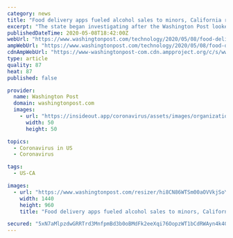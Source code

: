 ```yaml
---
category: news
title: "Food delivery apps fueled alcohol sales to minors, California regulators find"
excerpt: "The state began investigating after the Washington Post looked into a software loophole that allowed unsanctioned alcohol deliveries on Uber Eats."
publishedDateTime: 2020-05-08T18:42:00Z
webUrl: "https://www.washingtonpost.com/technology/2020/05/08/food-delivery-apps-alcohol-sales/"
ampWebUrl: "https://www.washingtonpost.com/technology/2020/05/08/food-delivery-apps-alcohol-sales/?outputType=amp"
cdnAmpWebUrl: "https://www-washingtonpost-com.cdn.ampproject.org/c/s/www.washingtonpost.com/technology/2020/05/08/food-delivery-apps-alcohol-sales/?outputType=amp"
type: article
quality: 87
heat: 87
published: false

provider:
  name: Washington Post
  domain: washingtonpost.com
  images:
    - url: "https://insideout.app/coronavirus/assets/images/organizations/washingtonpost.com-50x50.jpg"
      width: 50
      height: 50

topics:
  - Coronavirus in US
  - Coronavirus

tags:
  - US-CA

images:
  - url: "https://www.washingtonpost.com/resizer/hi8CN86WTSm00aOVVkjSoYcly9c=/1440x0/smart/arc-anglerfish-washpost-prod-washpost.s3.amazonaws.com/public/GWGSEBT7YII6VBGCA6JNQWIZCE.jpg"
    width: 1440
    height: 960
    title: "Food delivery apps fueled alcohol sales to minors, California regulators find"

secured: "5xN7aMlpzdwGRRTrd3MnfpmBd3b0oBMdFk2eeXqi76OopzWT1bCdRWAyn4k4GLF1UzO0i5aHcvZ4JOK3v1JMdc6etT8hM9m34o7FoFCFh5J0jbM2D0GRNytma9liuul+TM5ZYxrGa1ZKCTEJWN2xGPgHvqRVRNOLa76+no7+L1MP4eKLz8YCAupLyQ+aR0eZKXkJfRN7YFNxnGKvlATQRcP8Z6kIf4ihuHnPl0Tbedwv2aaFf9GpdX8k5Jwnp6E3FuHQYtz1H9WFI0K3f+KH+jiquxP5Zv9CZRjOWaDi+XWgk7BUPvjEvoqS1zQ6ChzrJ/vt7Oyka9wBu8AFLYvf/Njj+XdK9kPk8862JCbypEcLwXA7jZGwJn8NOj/9fGmFtSivJN5gwBVNofDolsWKDm8cBVBk+vB9dXoezK1K/guKwi4lif8TpHKdUT0daga0x+cN9AB4hX50pn9mqlMdCU3ix/tfjHoGs9SfTxyRgAc=;i7SXhWBBKuBrcoOBHPcw3w=="
---
```


